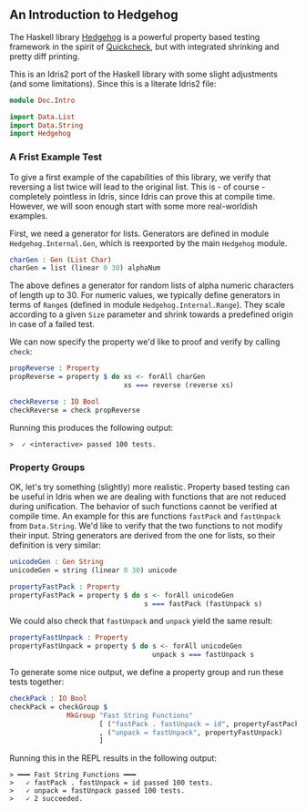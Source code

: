 ## An Introduction to Hedgehog

The Haskell library [Hedgehog](https://hedgehog.qa/) is a powerful property
based testing framework in the spirit of
[Quickcheck](https://hackage.haskell.org/package/QuickCheck), but with
integrated shrinking and pretty diff printing.

This is an Idris2 port of the Haskell library with some slight adjustments
(and some limitations). Since this is a literate Idris2 file:

```idris
module Doc.Intro

import Data.List
import Data.String
import Hedgehog
```

### A Frist Example Test
To give a first example of the capabilities of this library,
we verify that reversing a list twice will lead to the original
list. This is - of course - completely pointless in Idris, since
Idris can prove this at compile time. However, we will soon enough
start with some more real-worldish examples.

First, we need a generator for lists. Generators are defined in
module `Hedgehog.Internal.Gen`, which is reexported by the main `Hedgehog`
module.

```idris
charGen : Gen (List Char)
charGen = list (linear 0 30) alphaNum
```

The above defines a generator for random lists of alpha numeric
characters of length up to 30. For numeric values,
we typically define generators in terms of `Range`s (defined in
module `Hedgehog.Internal.Range`). They scale according to a given
`Size` parameter and shrink towards a predefined origin in case
of a failed test.

We can now specify the property we'd like to proof
and verify by calling `check`:

```idris
propReverse : Property
propReverse = property $ do xs <- forAll charGen
                            xs === reverse (reverse xs)

checkReverse : IO Bool
checkReverse = check propReverse
```

Running this produces the following output:

```
>  ✓ <interactive> passed 100 tests.
```

### Property Groups

OK, let's try something (slightly) more realistic. Property
based testing can be useful in Idris when we are dealing with
functions that are not reduced during unification. The behavior
of such functions cannot be verified at compile time. An example
for this are functions `fastPack` and `fastUnpack` from `Data.String`.
We'd like to verify that the two functions to not modify their
input. String generators are derived from the one for lists,
so their definition is very similar:

```idris
unicodeGen : Gen String
unicodeGen = string (linear 0 30) unicode

propertyFastPack : Property
propertyFastPack = property $ do s <- forAll unicodeGen
                                 s === fastPack (fastUnpack s)
```

We could also check that `fastUnpack` and `unpack` yield the
same result:

```idris
propertyFastUnpack : Property
propertyFastUnpack = property $ do s <- forAll unicodeGen
                                   unpack s === fastUnpack s
```

To generate some nice output, we define a property group
and run these tests together:

```idris
checkPack : IO Bool
checkPack = checkGroup $
              MkGroup "Fast String Functions"
                      [ ("fastPack . fastUnpack = id", propertyFastPack)
                      , ("unpack = fastUnpack", propertyFastUnpack)
                      ]
```

Running this in the REPL results in the following output:

```
> ━━━ Fast String Functions ━━━
>   ✓ fastPack . fastUnpack = id passed 100 tests.
>   ✓ unpack = fastUnpack passed 100 tests.
>   ✓ 2 succeeded.
```
